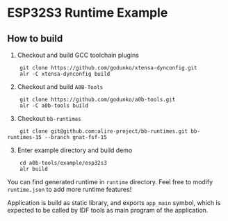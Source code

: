 # ESP32S3 Runtime Example

## How to build

1. Checkout and build GCC toolchain plugins

```
    git clone https://github.com/godunko/xtensa-dynconfig.git
    alr -C xtensa-dynconfig build
```

2. Checkout and build `A0B-Tools`

```
    git clone https://github.com/godunko/a0b-tools.git
    alr -C a0b-tools build
```

3. Checkout `bb-runtimes`

```
    git clone git@github.com:alire-project/bb-runtimes.git bb-runtimes-15 --branch gnat-fsf-15
```

3. Enter example directory and build demo

```
    cd a0b-tools/example/esp32s3
    alr build
```

You can find generated runtime in `runtime` directory.
Feel free to modify `runtime.json` to add more runtime features!

Application is build as static library, and exports `app_main` symbol, which is expected to be called by IDF tools as main program of the application.
